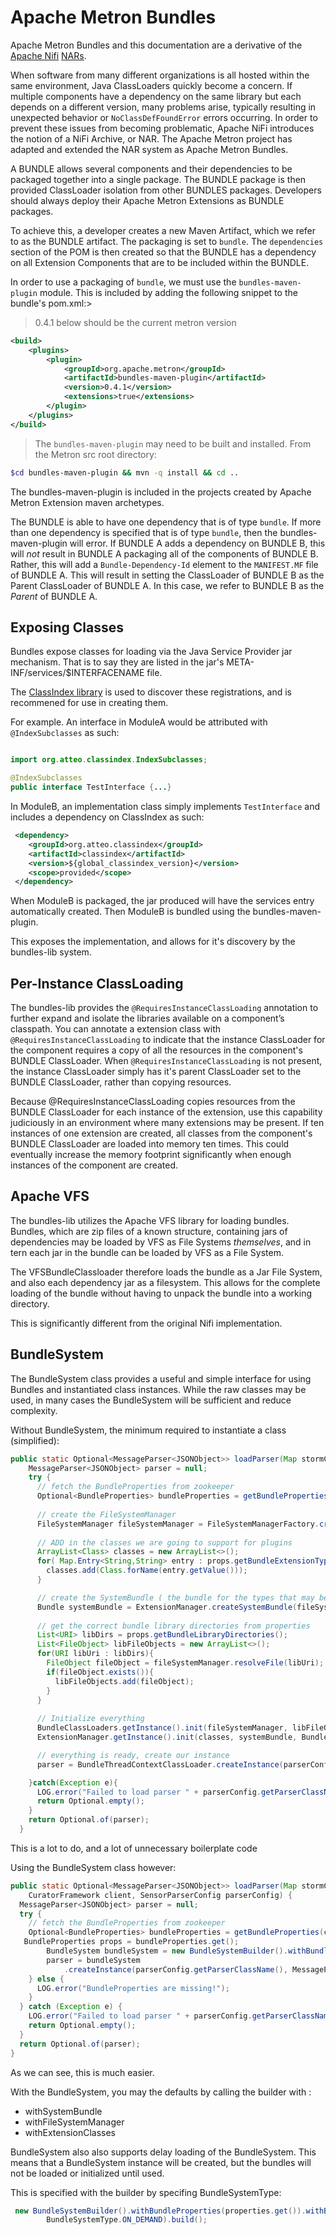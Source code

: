 # Apache Metron Bundles

Apache Metron Bundles and this documentation are a derivative of the [Apache Nifi](http://www.nifi.apache.org) [NARs](http://nifi.apache.org/developer-guide.html).

When software from many different organizations is all hosted within
the same environment, Java ClassLoaders quickly
become a concern. If multiple components have a dependency on the same
library but each depends on a different
version, many problems arise, typically resulting in unexpected
behavior or `NoClassDefFoundError` errors occurring.
In order to prevent these issues from becoming problematic, Apache NiFi
introduces the notion of a NiFi Archive, or NAR.  The Apache Metron project has adapted and extended the NAR system as
Apache Metron Bundles.

A BUNDLE allows several components and their dependencies to be packaged
together into a single package.
The BUNDLE package is then provided ClassLoader isolation from other BUNDLES
packages. Developers should always deploy their Apache Metron Extensions as BUNDLE packages.

To achieve this, a developer creates a new Maven Artifact, which we
refer to as the BUNDLE artifact. The packaging is
set to `bundle`. The `dependencies` section of the POM is then created so
that the BUNDLE has a dependency on all Extension Components that are to be included within the BUNDLE.

In order to use a packaging of `bundle`, we must use the `bundles-maven-plugin` module.
This is included by adding the following snippet to the bundle's pom.xml:> 
> 0.4.1 below should be the current metron version
```xml
<build>
    <plugins>
        <plugin>
            <groupId>org.apache.metron</groupId>
            <artifactId>bundles-maven-plugin</artifactId>
            <version>0.4.1</version>
            <extensions>true</extensions>
        </plugin>
    </plugins>
</build>
```

> The `bundles-maven-plugin` may need to be built and installed.  From the Metron src root directory:
```bash
$cd bundles-maven-plugin && mvn -q install && cd ..
```

The bundles-maven-plugin is included in the projects created by Apache Metron Extension maven archetypes.


The BUNDLE is able to have one dependency that is of type `bundle`. If more
than one dependency is specified that is of type
`bundle`, then the bundles-maven-plugin will error. If BUNDLE A adds a
dependency on BUNDLE B, this will *not* result in
BUNDLE A packaging all of the components of BUNDLE B. Rather, this will add
a `Bundle-Dependency-Id` element to the `MANIFEST.MF`
file of BUNDLE A. This will result in setting the ClassLoader of BUNDLE B as
the Parent ClassLoader of BUNDLE A. In this case,
we refer to BUNDLE B as the _Parent_ of BUNDLE A.

## Exposing Classes

Bundles expose classes for loading via the Java Service Provider jar mechanism.  That is to say they
are listed in the jar's META-INF/services/$INTERFACENAME file.

The [ClassIndex library](https://github.com/atteo/classindex) is used to discover these registrations, and is recommened for use in creating them.

For example.  An interface in ModuleA would be attributed with `@IndexSubclasses` as such:

```java

import org.atteo.classindex.IndexSubclasses;

@IndexSubclasses
public interface TestInterface {...}
```

In ModuleB, an implementation class simply implements `TestInterface` and includes a dependency on ClassIndex as such:

```xml
 <dependency>
    <groupId>org.atteo.classindex</groupId>
    <artifactId>classindex</artifactId>
    <version>${global_classindex_version}</version>
    <scope>provided</scope>
 </dependency>
```
When ModuleB is packaged, the jar produced will have the services entry automatically created.
Then ModuleB is bundled using the bundles-maven-plugin.

This exposes the implementation, and allows for it's discovery by the bundles-lib system.

## Per-Instance ClassLoading

The bundles-lib provides the `@RequiresInstanceClassLoading` annotation to further expand and isolate the libraries
available on a component’s classpath. You can annotate a extension class with `@RequiresInstanceClassLoading`
to indicate that the instance ClassLoader for the component requires a copy of all the resources in the
component's BUNDLE ClassLoader. When `@RequiresInstanceClassLoading` is not present, the
instance ClassLoader simply has it's parent ClassLoader set to the BUNDLE ClassLoader, rather than
copying resources.

Because @RequiresInstanceClassLoading copies resources from the BUNDLE ClassLoader for each instance of the
extension, use this capability judiciously in an environment where many extensions may be present. If ten instances of one extension are created, all classes
from the component's BUNDLE ClassLoader are loaded into memory ten times. This could eventually increase the
memory footprint significantly when enough instances of the component are created.


## Apache VFS 

The bundles-lib utilizes the Apache VFS library for loading bundles.  Bundles, which are zip files of a known structure, containing 
jars of dependencies may be loaded by VFS as File Systems *themselves*, and in tern each jar in the bundle can be loaded by VFS as a File System.

The VFSBundleClassloader therefore loads the bundle as a Jar File System, and also each dependency jar as a filesystem.  This allows
for the complete loading of the bundle without having to unpack the bundle into a working directory. 

This is significantly different from the original Nifi implementation.

## BundleSystem

The BundleSystem class provides a useful and simple interface for using Bundles and instantiated class instances.
While the raw classes may be used, in many cases the BundleSystem will be sufficient and reduce complexity.

Without BundleSystem, the minimum required to instantiate a class (simplified):

```java
public static Optional<MessageParser<JSONObject>> loadParser(Map stormConfig, CuratorFramework client, SensorParserConfig parserConfig){
    MessageParser<JSONObject> parser = null;
    try {
      // fetch the BundleProperties from zookeeper
      Optional<BundleProperties> bundleProperties = getBundleProperties(client);
      
      // create the FileSystemManager
      FileSystemManager fileSystemManager = FileSystemManagerFactory.createFileSystemManager(new String[] {props.getArchiveExtension()});
      
      // ADD in the classes we are going to support for plugins
      ArrayList<Class> classes = new ArrayList<>();
      for( Map.Entry<String,String> entry : props.getBundleExtensionTypes().entrySet()){
        classes.add(Class.forName(entry.getValue()));
      }

      // create the SystemBundle ( the bundle for the types that may be in the system classloader already )
      Bundle systemBundle = ExtensionManager.createSystemBundle(fileSystemManager, props);
     
      // get the correct bundle library directories from properties 
      List<URI> libDirs = props.getBundleLibraryDirectories();
      List<FileObject> libFileObjects = new ArrayList<>();
      for(URI libUri : libDirs){
        FileObject fileObject = fileSystemManager.resolveFile(libUri);
        if(fileObject.exists()){
          libFileObjects.add(fileObject);
        }
      }
      
      // Initialize everything
      BundleClassLoaders.getInstance().init(fileSystemManager, libFileObjects, props);
      ExtensionManager.getInstance().init(classes, systemBundle, BundleClassLoaders.getInstance().getBundles());

      // everything is ready, create our instance
      parser = BundleThreadContextClassLoader.createInstance(parserConfig.getParserClassName(),MessageParser.class,props);

    }catch(Exception e){
      LOG.error("Failed to load parser " + parserConfig.getParserClassName(),e);
      return Optional.empty();
    }
    return Optional.of(parser);
  }

```

This is a lot to do, and a lot of unnecessary boilerplate code

Using the BundleSystem class however:

```java
public static Optional<MessageParser<JSONObject>> loadParser(Map stormConfig,
    CuratorFramework client, SensorParserConfig parserConfig) {
  MessageParser<JSONObject> parser = null;
  try {
    // fetch the BundleProperties from zookeeper
    Optional<BundleProperties> bundleProperties = getBundleProperties(client);
   BundleProperties props = bundleProperties.get();
        BundleSystem bundleSystem = new BundleSystemBuilder().withBundleProperties(props).build();
        parser = bundleSystem
            .createInstance(parserConfig.getParserClassName(), MessageParser.class);
    } else {
      LOG.error("BundleProperties are missing!");
    }
  } catch (Exception e) {
    LOG.error("Failed to load parser " + parserConfig.getParserClassName(), e);
    return Optional.empty();
  }
  return Optional.of(parser);
}

```

As we can see, this is much easier.

With the BundleSystem, you may the defaults by calling the builder with :

- withSystemBundle
- withFileSystemManager
- withExtensionClasses

BundleSystem also also supports delay loading of the BundleSystem.  This means that a BundleSystem
instance will be created, but the bundles will not be loaded or initialized until used.

This is specified with the builder by specifing BundleSystemType:

```java
 new BundleSystemBuilder().withBundleProperties(properties.get()).withBundleSystemType(
        BundleSystemType.ON_DEMAND).build();
```
 


